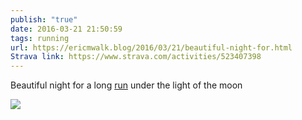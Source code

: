 ```yaml
---
publish: "true"
date: 2016-03-21 21:50:59
tags: running
url: https://ericmwalk.blog/2016/03/21/beautiful-night-for.html
Strava link: https://www.strava.com/activities/523407398
---
```


Beautiful night for a long [run](https://www.strava.com/activities/523407398) under the light of the moon

![](https://ericmwalk.blog/uploads/2022/993cdb63c2.jpg)
